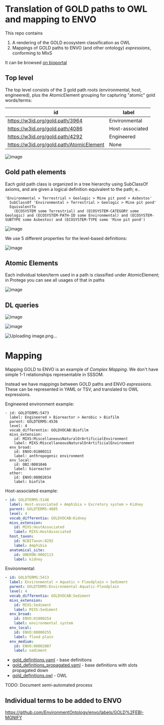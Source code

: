 # Translation of GOLD paths to OWL and mapping to ENVO

This repo contains

1. A rendering of the GOLD ecosystem classification as OWL
2. Mappings of GOLD paths to ENVO (and other ontology) *expressions*, conforming to MIxS

It can be browsed [on bioportal](https://bioportal.bioontology.org/ontologies/GOLDTERMS?p=classes)

## Top level

The top level consists of the 3 gold path roots (environmental, host, engineered), plus the AtomicElement grouping for capturing "atomic" gold words/terms:

|id|label|
|---|---|
|<https://w3id.org/gold.path/3964>|Environmental|
|<https://w3id.org/gold.path/4086>|Host-associated|
|<https://w3id.org/gold.path/4292>|Engineered|
|<https://w3id.org/gold.path/AtomicElement>|None|


![image](https://user-images.githubusercontent.com/50745/121285301-fe2bdd00-c892-11eb-92f6-5cf8c76bc284.png)

## Gold path elements

Each gold path class is organized in a tree hierarchy using SubClassOf axioms, and are given a logical
definition equivalent to the path; e..

```owl
'Environmental > Terrestrial > Geologic > Mine pit pond > Asbestos'
  SubClassOf 'Environmental > Terrestrial > Geologic > Mine pit pond'
  EquivalentTo
    (ECOSYSTEM some Terrestrial) and (ECOSYSTEM-CATEGORY some Geologic) and (ECOSYSTEM-PATH-ID some Environmental) and (ECOSYSTEM-SUBTYPE some Asbestos) and (ECOSYSTEM-TYPE some 'Mine pit pond')
```

![image](https://user-images.githubusercontent.com/50745/121285351-1ac81500-c893-11eb-8ad6-d441765262ed.png)

We use 5 different properties for the level-based definitions:

![image](https://user-images.githubusercontent.com/50745/121285430-3e8b5b00-c893-11eb-8466-5bfc128c7649.png)

## Atomic Elements

Each individual token/term used in a path is classified under AtomicElement; in Protege you can see all usages
of that in paths

![image](https://user-images.githubusercontent.com/50745/121285635-94600300-c893-11eb-8287-ba23a7bcfa8b.png)

## DL queries

![image](https://user-images.githubusercontent.com/50745/121285883-ec970500-c893-11eb-88d1-5a8d83fe9897.png)

![image](https://user-images.githubusercontent.com/50745/121285491-55ca4880-c893-11eb-9465-ddbd64120855.png)

![Uploading image.png…]()

# Mapping

Mapping GOLD to ENVO is an example of *Complex Mapping*. We don't have simple 1-1 relationships representable in SSSOM.

Instead we have mappings between GOLD paths and ENVO
*expressions*. These can be represented in YAML or TSV, and translated
to OWL expressions.

Engineered environment example:

```
- id: GOLDTERMS:5473
  label: Engineered > Bioreactor > Aerobic > Biofilm
  parent: GOLDTERMS:4536
  level: 4
  vocab_differentia: GOLDVOCAB:Biofilm
  mixs_extension:
    id: MIXS:MiscellaneousNaturalOrArtificialEnvironment
    label: MIXS:MiscellaneousNaturalOrArtificialEnvironment
  env_broad:
    id: ENVO:01000313
    label: anthropogenic environment
  env_local:
    id: OBI:0001046
    label: bioreactor
  other:
    id: ENVO:00002034
    label: biofilm
```

Host-associated example:

```yaml
- id: GOLDTERMS:5148
  label: Host-associated > Amphibia > Excretory system > Kidney
  parent: GOLDTERMS:4085
  level: 4
  vocab_differentia: GOLDVOCAB:Kidney
  mixs_extension:
    id: MIXS:HostAssociated
    label: MIXS:HostAssociated
  host_taxon:
    id: NCBITaxon:8292
    label: Amphibia
  anatomical_site:
    id: UBERON:0002113
    label: kidney
```

Environmental:

```yaml
- id: GOLDTERMS:5413
  label: Environmental > Aquatic > Floodplain > Sediment
  parent: GOLDTERMS:Environmental-Aquatic-Floodplain
  level: 4
  vocab_differentia: GOLDVOCAB:Sediment
  mixs_extension:
    id: MIXS:Sediment
    label: MIXS:Sediment
  env_broad:
    id: ENVO:01000254
    label: environmental system
  env_local:
    id: ENVO:00000255
    label: flood plain
  env_medium:
    id: ENVO:00002007
    label: sediment
```


* [gold_definitions.yaml](gold_definitions.yaml) - base definitions
* [gold_definitions_propagated.yaml](gold_definitions_propagated.yaml) - base definitions with slots propagated down
* [gold_definitions.owl](gold_definitions.owl) - OWL

TODO: Document semi-automated process

## Individual terms to be added to ENVO

https://github.com/EnvironmentOntology/envo/labels/GOLD%2FEBI-MGNIFY

